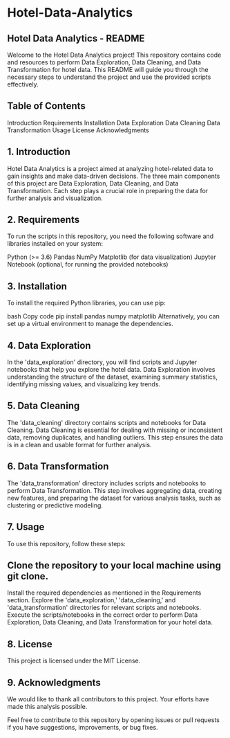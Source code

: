 # Hotel-Data-Analytics
## Hotel Data Analytics - README

Welcome to the Hotel Data Analytics project! This repository contains code and resources to perform Data Exploration, Data Cleaning, and Data Transformation for hotel data. This README will guide you through the necessary steps to understand the project and use the provided scripts effectively.

## Table of Contents
Introduction
Requirements
Installation
Data Exploration
Data Cleaning
Data Transformation
Usage
License
Acknowledgments
## 1. Introduction
Hotel Data Analytics is a project aimed at analyzing hotel-related data to gain insights and make data-driven decisions. The three main components of this project are Data Exploration, Data Cleaning, and Data Transformation. Each step plays a crucial role in preparing the data for further analysis and visualization.

## 2. Requirements
To run the scripts in this repository, you need the following software and libraries installed on your system:

Python (>= 3.6)
Pandas
NumPy
Matplotlib (for data visualization)
Jupyter Notebook (optional, for running the provided notebooks)

## 3. Installation
To install the required Python libraries, you can use pip:

bash
Copy code
pip install pandas numpy matplotlib
Alternatively, you can set up a virtual environment to manage the dependencies.

## 4. Data Exploration
In the 'data_exploration' directory, you will find scripts and Jupyter notebooks that help you explore the hotel data. Data Exploration involves understanding the structure of the dataset, examining summary statistics, identifying missing values, and visualizing key trends.

## 5. Data Cleaning
The 'data_cleaning' directory contains scripts and notebooks for Data Cleaning. Data Cleaning is essential for dealing with missing or inconsistent data, removing duplicates, and handling outliers. This step ensures the data is in a clean and usable format for further analysis.

## 6. Data Transformation
The 'data_transformation' directory includes scripts and notebooks to perform Data Transformation. This step involves aggregating data, creating new features, and preparing the dataset for various analysis tasks, such as clustering or predictive modeling.

## 7. Usage
To use this repository, follow these steps:

## Clone the repository to your local machine using git clone.
Install the required dependencies as mentioned in the Requirements section.
Explore the 'data_exploration,' 'data_cleaning,' and 'data_transformation' directories for relevant scripts and notebooks.
Execute the scripts/notebooks in the correct order to perform Data Exploration, Data Cleaning, and Data Transformation for your hotel data.
## 8. License
This project is licensed under the MIT License.

## 9. Acknowledgments
We would like to thank all contributors to this project. Your efforts have made this analysis possible.

Feel free to contribute to this repository by opening issues or pull requests if you have suggestions, improvements, or bug fixes.
